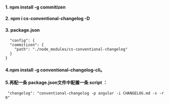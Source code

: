 #### 1. npm install -g commitizen  
#### 2. npm i cs-conventional-changelog -D  
#### 3. package.json  
  ```
    "config": {
    "commitizen": {
      "path": "./node_modules/cs-conventional-changelog"
    }
  }
  ```
#### 4.npm install -g conventional-changelog-cli。 
#### 5.再配一条 package.json文件中配置一条 script ： 
   ```
    "changelog": "conventional-changelog -p angular -i CHANGELOG.md -s -r 0"
   ```
